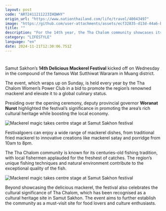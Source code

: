```yaml
---
layout: post
code: "ART2411211223IHQWHY"
origin_url: "https://www.nationthailand.com/life/travel/40043497"
image: "https://github.com/user-attachments/assets/ecf32835-d13d-44a6-bae4-6259794032aa"
title: ""
description: "For the 14th year, the Tha Chalom community showcases its famous fresh fish in traditional favourites and innovative creations"
category: "LIFESTYLE"
language: "en"
date: 2024-11-21T12:30:06.751Z
---
```


# 











Samut Sakhon’s **14th Delicious Mackerel Festival** kicked off on Wednesday in the compound of the famous Wat Sutthiwat Wararam in Muang district.



The event, which wraps up on Sunday, is held every year by the Tha Chalom Women’s Power Club in a bid to promote the region’s renowned mackerel and elevate it to a global culinary status.



Presiding over the opening ceremony, deputy provincial governor **Woranat Nurot** highlighted the festival’s significance in promoting the area’s rich cultural heritage while boosting the local economy.



  ![Mackerel magic takes centre stage at Samut Sakhon festival](https://media.nationthailand.com/uploads/images/contents/w1024/2024/11/XJ69ARNHI81Gbgpe9s3B.webp?x-image-process=style/lg-webp)



Festivalgoers can enjoy a wide range of mackerel dishes, from traditional fried mackerel to innovative creations like mackerel satay and porridge from 10am to 8pm.



The Tha Chalom community is known for its centuries-old fishing tradition, with local fishermen applauded for the freshest of catches. The region’s unique fishing techniques and natural environment contribute to the exceptional quality of the fish.



  ![Mackerel magic takes centre stage at Samut Sakhon festival](https://media.nationthailand.com/uploads/images/contents/w1024/2024/11/NuYM2hM1YSX6cA72j91Z.webp?x-image-process=style/lg-webp)

Beyond showcasing the delicious mackerel, the festival also celebrates the cultural significance of Tha Chalom, which has been recognised as a cultural heritage site in Samut Sakhon. The event aims to further establish the community as a must-visit site for food lovers and culture enthusiasts.